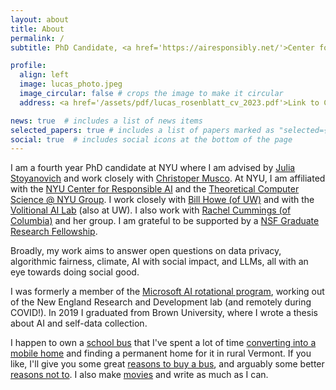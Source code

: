 ```yaml
---
layout: about
title: About
permalink: /
subtitle: PhD Candidate, <a href='https://airesponsibly.net/'>Center for Responsible AI @NYU</a>.

profile:
  align: left
  image: lucas_photo.jpeg
  image_circular: false # crops the image to make it circular
  address: <a href='/assets/pdf/lucas_rosenblatt_cv_2023.pdf'>Link to CV</a>

news: true  # includes a list of news items
selected_papers: true # includes a list of papers marked as "selected={true}"
social: true  # includes social icons at the bottom of the page
---
```


I am a fourth year PhD candidate at NYU where I am advised by [Julia Stoyanovich](https://stoyanovich.org/) and work closely with [Christoper Musco](https://www.chrismusco.com/). At NYU, I am affiliated with the [NYU Center for Responsible AI](https://airesponsibly.net/) and the [Theoretical Computer Science @ NYU Group](https://cs.nyu.edu/theory-group/index.html). I work closely with [Bill Howe (of UW)](https://faculty.washington.edu/billhowe/) and with the [Volitional AI Lab](https://billhowelab.github.io/) (also at UW). I also work with [Rachel Cummings (of Columbia)](https://rachelcummings.com/) and her group. I am grateful to be supported by a [NSF Graduate Research Fellowship](https://www.nsfgrfp.org/).

Broadly, my work aims to answer open questions on data privacy, algorithmic fairness, climate, AI with social impact, and LLMs, all with an eye towards doing social good. 

I was formerly a member of the [Microsoft AI rotational program](https://www.microsoftnewengland.com/maidap/), working out of the New England Research and Development lab (and remotely during COVID!). In 2019 I graduated from Brown University, where I wrote a thesis about AI and self-data collection. 

I happen to own a [school bus](blog/2021/bus/) that I've spent a lot of time [converting into a mobile home]() and finding a permanent home for it in rural Vermont. If you like, I'll give you some great [reasons to buy a bus](), and arguably some better [reasons not to](). I also make [movies]() and write as much as I can.
